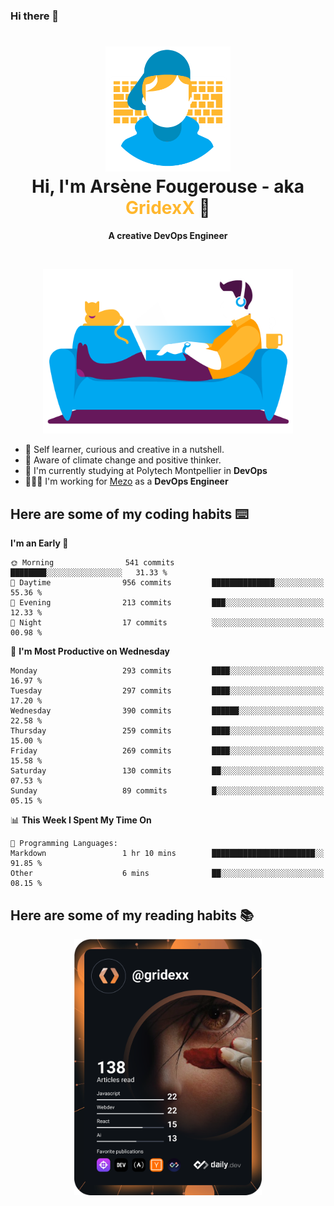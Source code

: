 ### Hi there 👋

<!--
**GridexX/gridexx** is a ✨ _special_ ✨ repository because its `README.md` (this file) appears on your GitHub profile.

Here are some ideas to get you started:

- 🔭 I’m currently working on ...
- 🌱 I’m currently learning ...
- 👯 I’m looking to collaborate on ...
- 🤔 I’m looking for help with ...
- 💬 Ask me about ...
- 📫 How to reach me: ...
- 😄 Pronouns: ...
- ⚡ Fun fact: ...
-->


<!-- Header -->
<h1 align="center">
  <img src="./images/user_profile.png" width="200">
  <br>
  Hi, I'm Arsène Fougerouse - aka <span style="color:#ffb72e">GridexX</span> 👋
</h1>


<p align="center">
  <b>A creative DevOps Engineer </b>
</p>
<br/>
<p align="center">
  <img src="./images/man_couch.png" width="400">
</p>

- 🎨 Self learner, curious and creative in a nutshell. 
- 🌱 Aware of climate change and positive thinker.
- 📕 I'm currently studying at Polytech Montpellier in **DevOps**
- 👨🏻‍💻 I'm working for [Mezo](https://meso-lr.umontpellier.fr/) as a **DevOps Engineer**


## Here are some of my coding habits ⌨️

<!-- Add a section about tech and Ops stack
  Like this one : https://github.com/Xanthus58#-tech-stack
-->
<!--START_SECTION:waka-->
**I'm an Early 🐤** 

```text
🌞 Morning                541 commits         ████████░░░░░░░░░░░░░░░░░   31.33 % 
🌆 Daytime                956 commits         ██████████████░░░░░░░░░░░   55.36 % 
🌃 Evening                213 commits         ███░░░░░░░░░░░░░░░░░░░░░░   12.33 % 
🌙 Night                  17 commits          ░░░░░░░░░░░░░░░░░░░░░░░░░   00.98 % 
```
📅 **I'm Most Productive on Wednesday** 

```text
Monday                   293 commits         ████░░░░░░░░░░░░░░░░░░░░░   16.97 % 
Tuesday                  297 commits         ████░░░░░░░░░░░░░░░░░░░░░   17.20 % 
Wednesday                390 commits         ██████░░░░░░░░░░░░░░░░░░░   22.58 % 
Thursday                 259 commits         ████░░░░░░░░░░░░░░░░░░░░░   15.00 % 
Friday                   269 commits         ████░░░░░░░░░░░░░░░░░░░░░   15.58 % 
Saturday                 130 commits         ██░░░░░░░░░░░░░░░░░░░░░░░   07.53 % 
Sunday                   89 commits          █░░░░░░░░░░░░░░░░░░░░░░░░   05.15 % 
```


📊 **This Week I Spent My Time On** 

```text
💬 Programming Languages: 
Markdown                 1 hr 10 mins        ███████████████████████░░   91.85 % 
Other                    6 mins              ██░░░░░░░░░░░░░░░░░░░░░░░   08.15 % 
```


<!--END_SECTION:waka-->

## Here are some of my reading habits 📚
<div  align="center">
  <img src="./images/devcard.svg" width="300">
</div>
